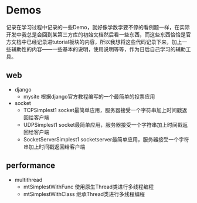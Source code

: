 # Demos

记录在学习过程中记录的一些Demo，就好像学数学要不停的看例题一样，在实际开发中我总是会回到某第三方库的初始文档然后看一些东西，而这些东西恰恰是官方文档中已经记录进tutorial板块的内容，所以我想将这些代码记录下来，加上一些辅助性的内容——一些基本的说明，使用说明等等，作为日后自己学习的辅助工具。

## web
- django
    - mysite 根据django官方教程编写的一个最简单的投票应用
- socket
    - TCPSimplest1 socket最简单应用，服务器接受一个字符串加上时间戳返回给客户端
    - UDPSimplest1 socket最简单应用，服务器接受一个字符串加上时间戳返回给客户端
    - SocketServerSimplest1 socketserver最简单应用，服务器接受一个字符串加上时间戳返回给客户端
    
## performance
- multithread
    - mtSimplestWithFunc 使用原生Thread类进行多线程编程
    - mtSimplestWithClass 继承Thread类进行多线程编程